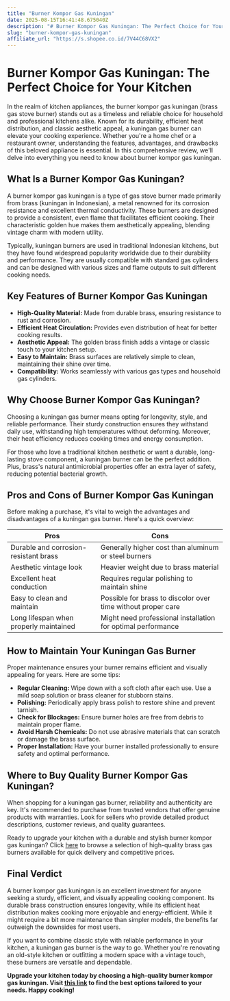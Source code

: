 ```yaml
---
title: "Burner Kompor Gas Kuningan"
date: 2025-08-15T16:41:48.675040Z
description: "# Burner Kompor Gas Kuningan: The Perfect Choice for Your Kitchen..."
slug: "burner-kompor-gas-kuningan"
affiliate_url: "https://s.shopee.co.id/7V44C68VX2"
---
```

# Burner Kompor Gas Kuningan: The Perfect Choice for Your Kitchen

In the realm of kitchen appliances, the burner kompor gas kuningan (brass gas stove burner) stands out as a timeless and reliable choice for household and professional kitchens alike. Known for its durability, efficient heat distribution, and classic aesthetic appeal, a kuningan gas burner can elevate your cooking experience. Whether you're a home chef or a restaurant owner, understanding the features, advantages, and drawbacks of this beloved appliance is essential. In this comprehensive review, we'll delve into everything you need to know about burner kompor gas kuningan.

## What Is a Burner Kompor Gas Kuningan?

A burner kompor gas kuningan is a type of gas stove burner made primarily from brass (kuningan in Indonesian), a metal renowned for its corrosion resistance and excellent thermal conductivity. These burners are designed to provide a consistent, even flame that facilitates efficient cooking. Their characteristic golden hue makes them aesthetically appealing, blending vintage charm with modern utility.

Typically, kuningan burners are used in traditional Indonesian kitchens, but they have found widespread popularity worldwide due to their durability and performance. They are usually compatible with standard gas cylinders and can be designed with various sizes and flame outputs to suit different cooking needs.

## Key Features of Burner Kompor Gas Kuningan

- **High-Quality Material:** Made from durable brass, ensuring resistance to rust and corrosion.
- **Efficient Heat Circulation:** Provides even distribution of heat for better cooking results.
- **Aesthetic Appeal:** The golden brass finish adds a vintage or classic touch to your kitchen setup.
- **Easy to Maintain:** Brass surfaces are relatively simple to clean, maintaining their shine over time.
- **Compatibility:** Works seamlessly with various gas types and household gas cylinders.

## Why Choose Burner Kompor Gas Kuningan?

Choosing a kuningan gas burner means opting for longevity, style, and reliable performance. Their sturdy construction ensures they withstand daily use, withstanding high temperatures without deforming. Moreover, their heat efficiency reduces cooking times and energy consumption.

For those who love a traditional kitchen aesthetic or want a durable, long-lasting stove component, a kuningan burner can be the perfect addition. Plus, brass's natural antimicrobial properties offer an extra layer of safety, reducing potential bacterial growth.

## Pros and Cons of Burner Kompor Gas Kuningan

Before making a purchase, it's vital to weigh the advantages and disadvantages of a kuningan gas burner. Here's a quick overview:

| **Pros**                                   | **Cons**                               |
|--------------------------------------------|----------------------------------------|
| Durable and corrosion-resistant brass   | Generally higher cost than aluminum or steel burners |
| Aesthetic vintage look                   | Heavier weight due to brass material  |
| Excellent heat conduction               | Requires regular polishing to maintain shine |
| Easy to clean and maintain             | Possible for brass to discolor over time without proper care |
| Long lifespan when properly maintained | Might need professional installation for optimal performance |

## How to Maintain Your Kuningan Gas Burner

Proper maintenance ensures your burner remains efficient and visually appealing for years. Here are some tips:

- **Regular Cleaning:** Wipe down with a soft cloth after each use. Use a mild soap solution or brass cleaner for stubborn stains.
- **Polishing:** Periodically apply brass polish to restore shine and prevent tarnish.
- **Check for Blockages:** Ensure burner holes are free from debris to maintain proper flame.
- **Avoid Harsh Chemicals:** Do not use abrasive materials that can scratch or damage the brass surface.
- **Proper Installation:** Have your burner installed professionally to ensure safety and optimal performance.

## Where to Buy Quality Burner Kompor Gas Kuningan?

When shopping for a kuningan gas burner, reliability and authenticity are key. It's recommended to purchase from trusted vendors that offer genuine products with warranties. Look for sellers who provide detailed product descriptions, customer reviews, and quality guarantees.

Ready to upgrade your kitchen with a durable and stylish burner kompor gas kuningan? Click [here](https://s.shopee.co.id/7V44C68VX2) to browse a selection of high-quality brass gas burners available for quick delivery and competitive prices.

## Final Verdict

A burner kompor gas kuningan is an excellent investment for anyone seeking a sturdy, efficient, and visually appealing cooking component. Its durable brass construction ensures longevity, while its efficient heat distribution makes cooking more enjoyable and energy-efficient. While it might require a bit more maintenance than simpler models, the benefits far outweigh the downsides for most users.

If you want to combine classic style with reliable performance in your kitchen, a kuningan gas burner is the way to go. Whether you're renovating an old-style kitchen or outfitting a modern space with a vintage touch, these burners are versatile and dependable.

**Upgrade your kitchen today by choosing a high-quality burner kompor gas kuningan. Visit [this link](https://s.shopee.co.id/7V44C68VX2) to find the best options tailored to your needs. Happy cooking!**
